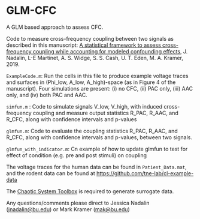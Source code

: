 # GLM-CFC
A GLM based approach to assess CFC.

Code to measure cross-frequency coupling between two signals as described in this manuscript: 
[A statistical framework to assess cross-frequency coupling while accounting for modeled confounding effects](https://www.biorxiv.org/content/10.1101/519470v2), J. Nadalin, 
L-E Martinet, A. S. Widge, S. S. Cash, U. T. Eden, M. A. Kramer, 2019.

`ExampleCode.m`: Run the cells in this file to produce example voltage traces and surfaces in (Phi_low, A_low, A_high)-space (as in Figure 4 of the manuscript). Four simulations are present: (i) no CFC, (ii) PAC only, (iii) AAC only, and (iv) both PAC and AAC.

`simfun.m` : Code to simulate signals V_low, V_high, with induced cross-frequency coupling and measure output statistics R_PAC, R_AAC, and R_CFC, along with confidence intervals and p-values

`glmfun.m`: Code to evaluate the coupling statistics R_PAC, R_AAC, and R_CFC, along with confidence intervals and p-values, between two signals.

`glmfun_with_indicator.m`: Cn example of how to update glmfun to test for effect of condition (e.g. pre and post stimuli) on coupling

The voltage traces for the human data can be found in `Patient_Data.mat`, and the rodent data can be found at https://github.com/tne-lab/cl-example-data

The [Chaotic System Toolbox](https://www.mathworks.com/matlabcentral/fileexchange/1597-chaotic-systems-toolbox) is required to generate surrogate data.

Any questions/comments please direct to Jessica Nadalin (jnadalin@bu.edu) or Mark Kramer (mak@bu.edu)
